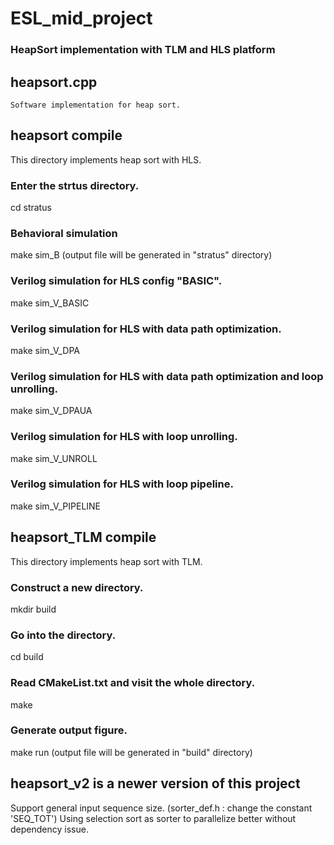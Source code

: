 # ESL_mid_project
### HeapSort implementation with TLM and HLS platform

## heapsort.cpp
    Software implementation for heap sort.

## heapsort compile
  This directory implements heap sort with HLS.
  
### Enter the strtus directory.
  cd stratus

### Behavioral simulation
  make sim_B
  (output file will be generated in "stratus" directory)

### Verilog simulation for HLS config "BASIC".
  make sim_V_BASIC

### Verilog simulation for HLS with data path optimization.
  make sim_V_DPA
  
### Verilog simulation for HLS with data path optimization and loop unrolling.
  make sim_V_DPAUA
  
### Verilog simulation for HLS with loop unrolling.
  make sim_V_UNROLL
  
### Verilog simulation for HLS with loop pipeline.
  make sim_V_PIPELINE  


## heapsort_TLM compile
  This directory implements heap sort with TLM.
  
### Construct a new directory.
  mkdir build

### Go into the directory. 
  cd build

### Read CMakeList.txt and visit the whole directory.
  make

### Generate output figure.
  make run
  (output file will be generated in "build" directory)
  
## heapsort_v2 is a newer version of this project
  Support general input sequence size. (sorter_def.h : change the constant 'SEQ_TOT')
  Using selection sort as sorter to parallelize better without dependency issue.
